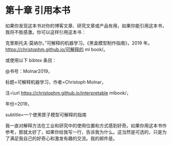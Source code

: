 # 第十章 引用本书

如果你发现这本书对你的博客文章、研究文章或产品有用，如果你能引用这本书，我将不胜感激。你可以这样引用这本书：

克里斯托夫·莫纳尔。”可解释的机器学习。《黑盒模型制作指南》，2019 年。https://christophm.github.io/可解释的 ml book/。

或使用以下 bibtex 条目：

@书号：Molnar2019，

标题=可解释机器学习，作者=Christoph Molnar，

注=\url https://christophm.github.io/interpretable mlbook/，

年份=2019，

subtitle=一个使黑匣子模型可解释的指南

我一直对解释方法在工业和研究中的使用位置和方式感到好奇。如果你用这本书作参考，那就太好了，如果你给我写一行，告诉我为什么。这当然是可选的，只是为了满足我自己的好奇心和激发有趣的交流。我的邮件是。